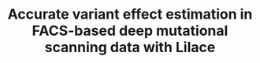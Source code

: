 ---
title: "Accurate variant effect estimation in FACS-based deep mutational scanning data with Lilace"
authors: "Freudenberg J, Rao J, Howard MK, **Macdonald CB**, Greenwald NF, Coyote-Maestas W, Pimentel H"
#journal:
pub_date: "2025-06-24"
image: "/assets/img/pub/2025_freudenberg.jpg"
#pmid:
#pmcid:
biorxiv_version: "10.1101/2025.06.24.661380"
#pdf: "
---